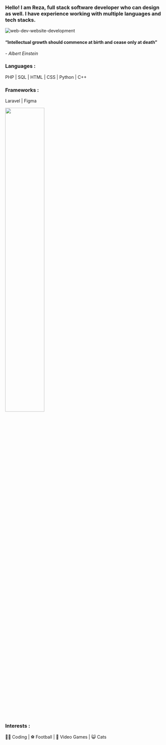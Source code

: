 ### Hello! I am Reza, full stack software developer who can design as well. I have experience working with multiple languages and tech stacks.

![web-dev-website-development](https://github.com/RezaAlHassan/RezaAlHassan/assets/24864973/f11e0421-da6d-41eb-8381-7940e8e6799e)

#### “Intellectual growth should commence at birth and cease only at death”
 <em> - Albert Einstein </em>

### Languages :
PHP | SQL | HTML | CSS | Python | C++ 

### Frameworks :
Laravel | Figma 


<img src="https://github.com/RezaAlHassan/RezaAlHassan/assets/24864973/977d2990-48dd-4483-851f-6088805afb1e.png" width=50% height=50%>

### Interests :
👨‍💻 Coding |
⚽ Football |
👾 Video Games |
😺 Cats 



